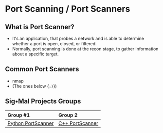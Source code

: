 # Port Scanning / Port Scanners

## What is Port Scanner?
* It's an application, that probes a network and is able to determine whether a port is open, closed, or filtered. 
* Normally, port scanning is done at the recon stage, to gather information about a specific target.


## Common Port Scanners
* nmap
* (The ones below {`;)`})

## Sig•Mal Projects Groups
| Group #1                             | Group 2
|:---                                 |:----
|[Python PortScanner](https://github.com/PhilPore/SigMAL/tree/Pimp-My-PortScanner)                     | [C++ PortScanner](https://github.com/giancarloC/Port-Scanner)